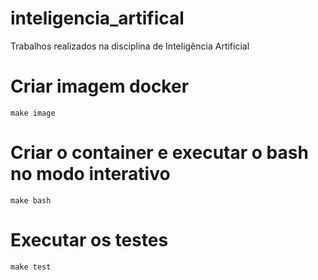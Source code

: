 # inteligencia_artifical
Trabalhos realizados na disciplina de Inteligência Artificial

# Criar imagem docker
```make image``` 

# Criar o container e executar o bash no modo interativo
```make bash```

# Executar os testes
```make test```



